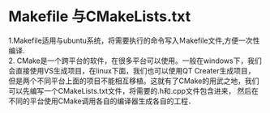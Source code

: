 Makefile 与CMakeLists.txt
=

1.Makefile适用与ubuntu系统，将需要执行的命令写入Ｍakefile文件,方便一次性编译. <br/> 
2. CMake是一个跨平台的软件，在很多平台可以使用。一般在windows下，我们会直接使用VS生成项目，在linux下面，我们也可以使用QT Creater生成项目，
但是两个不同平台上面的项目不能相互移植。这就有了CMake的用武之地，我们可以先编写一个CMakeLists.txt文件，将需要的.h和.cpp文件包含进来，
然后在不同的平台使用CMake调用各自的编译器生成各自的工程．
